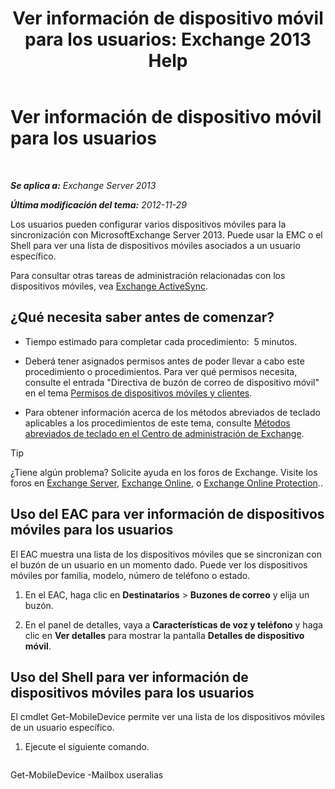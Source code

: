 ﻿---
title: 'Ver información de dispositivo móvil para los usuarios: Exchange 2013 Help'
TOCTitle: Ver información de dispositivo móvil para los usuarios
ms:assetid: 4fd263c0-ad61-416c-bd68-339bf66605cf
ms:mtpsurl: https://technet.microsoft.com/es-es/library/Aa997974(v=EXCHG.150)
ms:contentKeyID: 49895622
ms.date: 04/23/2018
mtps_version: v=EXCHG.150
ms.translationtype: HT
---

# Ver información de dispositivo móvil para los usuarios

 

_**Se aplica a:** Exchange Server 2013_

_**Última modificación del tema:** 2012-11-29_

Los usuarios pueden configurar varios dispositivos móviles para la sincronización con MicrosoftExchange Server 2013. Puede usar la EMC o el Shell para ver una lista de dispositivos móviles asociados a un usuario específico.

Para consultar otras tareas de administración relacionadas con los dispositivos móviles, vea [Exchange ActiveSync](exchange-activesync-exchange-2013-help.md).

## ¿Qué necesita saber antes de comenzar?

  - Tiempo estimado para completar cada procedimiento:  5 minutos.

  - Deberá tener asignados permisos antes de poder llevar a cabo este procedimiento o procedimientos. Para ver qué permisos necesita, consulte el entrada "Directiva de buzón de correo de dispositivo móvil" en el tema [Permisos de dispositivos móviles y clientes](clients-and-mobile-devices-permissions-exchange-2013-help.md).

  - Para obtener información acerca de los métodos abreviados de teclado aplicables a los procedimientos de este tema, consulte [Métodos abreviados de teclado en el Centro de administración de Exchange](keyboard-shortcuts-in-the-exchange-admin-center-exchange-online-protection-help.md).


> [!TIP]
> ¿Tiene algún problema? Solicite ayuda en los foros de Exchange. Visite los foros en <A href="https://go.microsoft.com/fwlink/p/?linkid=60612">Exchange Server</A>, <A href="https://go.microsoft.com/fwlink/p/?linkid=267542">Exchange Online</A>, o <A href="https://go.microsoft.com/fwlink/p/?linkid=285351">Exchange Online Protection</A>..



## Uso del EAC para ver información de dispositivos móviles para los usuarios

El EAC muestra una lista de los dispositivos móviles que se sincronizan con el buzón de un usuario en un momento dado. Puede ver los dispositivos móviles por familia, modelo, número de teléfono o estado.

1.  En el EAC, haga clic en **Destinatarios** \> **Buzones de correo** y elija un buzón.

2.  En el panel de detalles, vaya a **Características de voz y teléfono** y haga clic en **Ver detalles** para mostrar la pantalla **Detalles de dispositivo móvil**.

## Uso del Shell para ver información de dispositivos móviles para los usuarios

El cmdlet Get-MobileDevice permite ver una lista de los dispositivos móviles de un usuario específico.

1.  Ejecute el siguiente comando.
    
    ```powershell
Get-MobileDevice -Mailbox useralias
```

